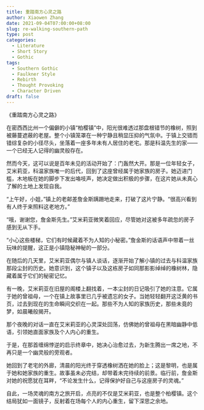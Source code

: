 ```yaml
---
title: 重踏南方心灵之路
author: Xiaowen Zhang
date: 2021-09-04T07:00:00+08:00
slug: re-walking-southern-path
type: post
categories:
  - Literature
  - Short Story
  - Gothic
tags:
  - Southern Gothic
  - Faulkner Style
  - Rebirth
  - Thought Provoking
  - Character Driven
draft: false
---
```


《重踏南方心灵之路》

在密西西比州一个偏僻的小镇“柏樱镇”中，阳光很难透过那盘根错节的橡树，照到被藤蔓遮蔽的老屋。整个小镇笼罩在一种宁静且稍显压抑的气氛中。于镇上交错而错综复杂的小径尽头，坐落着一座多年未有人居住的老宅。那是科温先生的家——一个已经无人记得的幽灵般存在。

然而今天，这可以说是百年未见的活动开始了：门轰然大开。那是一位年轻女子，艾米莉亚，科温家族唯一的后代，回到了这座曾经属于她家族的房子。她迈进门槛，木地板在她的脚步下发出咯吱声，她决定做出积极的步骤，在这片她从未真心了解的土地上发现自我。

“上午好，小姐，”镇上的老邮差詹金斯蹒跚地走来，打破了这片宁静。“很高兴看到有人终于来照料这老地方。”

“哦，谢谢您，詹金斯先生。”艾米莉亚微笑着回应，尽管她对这被多年疏忽的房子感到无从下手。

“小心这些楼梯，它们有时候藏着不为人知的小秘密。”詹金斯的话语声中带着一丝玩味的提醒，这正是小镇隐秘神秘的一部分。

在随后的几天里，艾米莉亚偶尔与镇人谈话，逐渐开始了解小镇的过去与科温家族那段尘封的历史。她意识到，这个镇子以及这栋房子如同那影影绰绰的橡树林，隐藏着属于它们的秘密记忆。

有一晚，艾米莉亚在旧屋的阁楼上翻找着，一本尘封的日记吸引了她的注意。它属于她的曾祖母，一个在镇上故事里已几乎被遗忘的女子。当她轻轻翻开这泛黄的书页，过去到现在的生命瞬间交织在一起。那些不为人知的家族历史，那些未竟的梦，如晨曦般揭开。

那个夜晚的对话一直在艾米莉亚的心灵深处回荡，仿佛她的曾祖母在黑暗幽静中低语，引领她直面家族及个人内心的重生。

于是，在那首缠绵悖逆的启示终章中，她决心治愈过去，为新生腾出一席之地，不再只是一个幽灵般的旁观者。

她回到了老宅的外廊，清晨的阳光终于穿透橡树洒在她的脸上；这是黎明，也是属于她和她家族的重生。故事虽未必完结，却带着未完待续的前景。临行前，詹金斯对她的祝愿犹在耳畔，“不论发生什么，记得保护好自己与这座房子的灵魂。”

自此，一场灵魂的南方之旅开启，点亮的不仅是艾米莉亚，也是整个柏樱镇。这个结局犹如一面镜子，反射着在场每个人的内心重生，留下深思之余地。